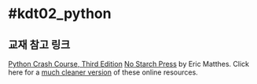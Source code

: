 #kdt02_python
===

## 교재 참고 링크

[Python Crash Course, Third Edition](https://nostarch.com/python-crash-course-3rd-edition)
[No Starch Press](https://nostarch.com) by Eric Matthes.
Click here for a [much cleaner version](https://ehmatthes.github.io/pcc_3e/) of these online resources.
